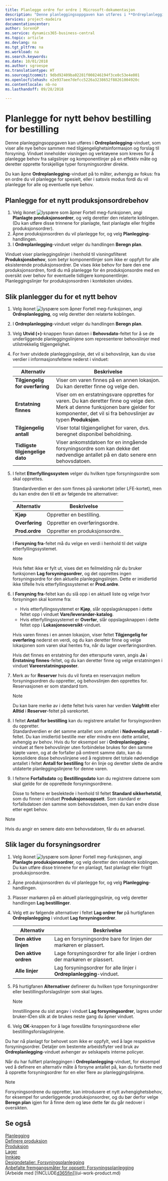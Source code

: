 ```yaml
---
title: Planlegge ordre for ordre | Microsoft-dokumentasjon
description: "Denne planleggingsoppgaven kan utføres i **Ordreplanlegging**-vinduet, som viser alle nye behov sammen med tilgjengelighetsinformasjon og forslag til forsyning. Vinduet inneholder visningen og verktøyene som kreves for å planlegge behov fra salgslinjer og komponentlinjer på en effektiv måte og deretter opprette forskjellige typer forsyningsordrer direkte."
services: project-madeira
documentationcenter: 
author: SorenGP
ms.service: dynamics365-business-central
ms.topic: article
ms.devlang: na
ms.tgt_pltfrm: na
ms.workload: na
ms.search.keywords: 
ms.date: 10/01/2018
ms.author: sgroespe
ms.translationtype: HT
ms.sourcegitcommit: 9dbd92409ba02281f008246194f3ce0c53e4e001
ms.openlocfilehash: e2e937aee7defcc5226a3238652f88261004920c
ms.contentlocale: nb-no
ms.lasthandoff: 09/28/2018

---
```

# <a name="plan-for-new-demand-order-by-order"></a>Planlegge for nytt behov bestilling for bestilling
Denne planleggingsoppgaven kan utføres i **Ordreplanlegging**-vinduet, som viser alle nye behov sammen med tilgjengelighetsinformasjon og forslag til forsyning. Vinduet inneholder visningen og verktøyene som kreves for å planlegge behov fra salgslinjer og komponentlinjer på en effektiv måte og deretter opprette forskjellige typer forsyningsordrer direkte.  

Du kan åpne **Ordreplanlegging**-vinduet på to måter, avhengig av fokus: fra en ordre du vil planlegge for spesielt, eller i satsvis modus fordi du vil planlegge for alle og eventuelle nye behov.  


## <a name="to-plan-for-new-production-order-demand"></a>Planlegge for et nytt produksjonsordrebehov  
1.  Velg ikonet ![lyspære som åpner Fortell meg-funksjonen](media/ui-search/search_small.png "Fortell hva du vil gjøre"), angi **Planlagte produksjonsordrer**, og velg deretter den relaterte koblingen. (Du kan utføre disse trinnene for planlagte, fast planlagte eller frigitte produksjonsordrer).
2.  Åpne produksjonsordren du vil planlegge for, og velg **Planlegging**-handlingen.  
3.  I **Ordreplanlegging**-vinduet velger du handlingen **Beregn plan**.  

Vinduet viser planleggingslinjer i henhold til visningsfilteret **Produksjonsbehov**, som betyr komponentlinjer som ikke er oppfylt for alle eksisterende produksjonsordrer. De vises ikke behov for bare den ene produksjonsordren, fordi du må planlegge for én produksjonsordre med en oversikt over behov for eventuelle tidligere komponentlinjer. Planleggingslinjer for produksjonsordren i konteksten utvides.  

## <a name="to-plan-for-any-new-demand"></a>Slik planlegger du for et nytt behov  
1. Velg ikonet ![lyspære som åpner Fortell meg-funksjonen](media/ui-search/search_small.png "Fortell hva du vil gjøre"), angi **Ordreplanlegging**, og velg deretter den relaterte koblingen.  
2.  I **Ordreplanlegging**-vinduet velger du handlingen **Beregn plan**.
3.  Velg **Utvid (+)**-knappen foran datoen i **Behovsdato**-feltet for å se de underliggende planleggingslinjene som representerer behovslinjer med utilstrekkelig tilgjengelighet.  
4.  For hver utvidede planleggingslinje, det vil si behovslinje, kan du vise verdier i informasjonsfeltene nederst i vinduet:  

    |Alternativ|Beskrivelse|  
    |----------------------------------|---------------------------------------|  
    |**Tilgjengelig for overføring**|Viser om varen finnes på en annen lokasjon. Du kan deretter finne og velge den.|  
    |**Erstatning finnes**|Viser om en erstatningsvare opprettes for varen. Du kan deretter finne og velge den. Merk at denne funksjonen bare gjelder for komponenter, det vil si fra behovslinjer av typen **Produksjon**.|  
    |**Tilgjengelig antall**|Viser total tilgjengelighet for varen, dvs. beregnet disponibel beholdning.|  
    |**Tidligste tilgjengelige dato**|Viser ankomstdatoen for en inngående forsyningsordre som kan dekke det nødvendige antallet på en dato senere enn behovsdatoen.|  

5.  I feltet **Etterfyllingssystem** velger du hvilken type forsyningsordre som skal opprettes.  

    Standardverdien er den som finnes på varekortet (eller LFE-kortet), men du kan endre den til ett av følgende tre alternativer:  

    |Alternativ|Beskrivelse|  
    |----------------------------------|---------------------------------------|  
    |**Kjøp**|Oppretter en bestilling.|  
    |**Overføring**|Oppretter en overføringsordre.|  
    |**Prod.ordre**|Oppretter en produksjonsordre.|  

    I **Forsyning fra**-feltet må du velge en verdi i henhold til det valgte etterfyllingssystemet.  

    > [!NOTE]  
    >  Hvis feltet ikke er fylt ut, vises det en feilmelding når du bruker funksjonen **Lag forsyningsordrer**, og det opprettes ingen forsyningsordre for den aktuelle planleggingslinjen. Dette er imidlertid ikke tilfelle hvis etterfyllingssystemet er **Prod.ordre**.  

6.  I **Forsyning fra**-feltet kan du slå opp i en aktuell liste og velge hvor forsyningen skal komme fra:  

    - Hvis etterfyllingssystemet er **Kjøp**, slår oppslagsknappen i dette feltet opp i vinduet **Vare/leverandør-katalog**.  
    - Hvis etterfyllingssystemet er **Overfør**, slår oppslagsknappen i dette feltet opp i **Lokasjonsoversikt**-vinduet.  

    Hvis varen finnes i en annen lokasjon, viser feltet **Tilgjengelig for overføring** nederst en verdi, og du kan deretter finne og velge lokasjonen som varen skal hentes fra, når du lager overføringsordren.  

    Hvis det finnes en erstatning for den etterspurte varen, angis **Ja** i **Erstatning finnes**-feltet, og du kan deretter finne og velge erstatningen i vinduet **Vareerstatningsposter**.  

7.  Merk av for **Reserver** hvis du vil foreta en reservasjon mellom forsyningsordren du oppretter, og behovslinjen den opprettes for. Reservasjonen er som standard tom.  

    > [!NOTE]  
    >  Du kan bare merke av i dette feltet hvis varen har verdien **Valgfritt** eller **Alltid** i **Reserver**-feltet på varekortet.  

8.  I feltet **Antall for bestilling** kan du registrere antallet for forsyingsordren du oppretter.   
    Standardverdien er det samme antallet som antallet i **Nødvendig antall** -feltet. Du kan imidlertid bestille mer eller mindre enn dette antallet, avhengig av behov. Hvis du for eksempel ser i **Ordreplanlegging** -vinduet at flere behovslinjer uten forbindelse brukes for den samme kjøpte varen, og at de forfaller på omtrent samme dato, kan du konsolidere disse behovslinjene ved å registrere det totale nødvendige antallet i feltet **Antall for bestilling** for én linje og deretter slette de andre utdaterte planleggingslinjene for denne varen.  

9.  I feltene **Forfallsdato** og **Bestillingsdato** kan du registrere datoene som skal gjelde for de opprettede forsyningsordrene.  

    Disse to feltene er beslektede i henhold til feltet **Standard sikkerhetstid**, som du finner i vinduet **Produksjonsoppsett**. Som standard er forfallsdatoen den samme som behovsdatoen, men du kan endre disse etter eget behov.  

> [!NOTE]  
>  Hvis du angir en senere dato enn behovsdatoen, får du en advarsel.  

## <a name="to-make-supply-orders"></a>Slik lager du forsyningsordrer  
1.  Velg ikonet ![lyspære som åpner Fortell meg-funksjonen](media/ui-search/search_small.png "Fortell hva du vil gjøre"), angi **Planlagte produksjonsordrer**, og velg deretter den relaterte koblingen. Du kan utføre disse trinnene for en planlagt, fast planlagt eller frigitt produksjonsordre.  
2.  Åpne produksjonsordren du vil planlegge for, og velg **Planlegging**-handlingen.  
3.  Plasser markøren på en aktuell planleggingslinje, og velg deretter handlingen **Lag bestillinger**.  
4.  Velg ett av følgende alternativer i feltet **Lag ordrer for** på hurtigfanen **Ordreplanlegging** i vinduet **Lag forsyningsordrer**.  

    |Alternativ|Beskrivelse|  
    |----------------------------------|---------------------------------------|  
    |**Den aktive linjen**|Lag en forsyningsordre bare for linjen der markøren er plassert.|  
    |**Den aktive ordren**|Lage forsyningsordrer for alle linjer i ordren der markøren er plassert.|  
    |**Alle linjer**|Lag forsyningsordrer for alle linjer i **Ordreplanlegging**-vinduet.|  

5.  På hurtigfanen **Alternativer** definerer du hvilken type forsyningsordrer eller bestillingsforslagslinjer som skal lages.  

    > [!NOTE]  
    >  Innstillingene du sist angav i vinduet **Lag forsyningsordrer**, lagres under bruker-IDen slik at de brukes neste gang du åpner vinduet.  

6.  Velg **OK**-knappen for å lage foreslåtte forsyningsordrene eller bestillingsforslagslinjene.  

Du har nå planlagt for behovet som ikke er oppfylt, ved å lage respektive forsyningsordrer. Detaljer om bestemte arbeidsflyter ved bruk av **Ordreplanlegging**-vinduet avhenger av selskapets interne policyer.  

Når du har fullført planleggingen i **Ordreplanlegging**-vinduet, for eksempel ved å definere en alternativ måte å forsyne antallet på, kan du fortsette med å opprette forsyningsordrer for en eller flere av planleggingslinjene.  

> [!NOTE]  
>  Forsyningsordrene du oppretter, kan introdusere et nytt avhengighetsbehov, for eksempel for underliggende produksjonsordrer, og du bør derfor velge **Beregn plan** igjen for å finne dem og løse dette før du går nedover i oversikten.  

## <a name="see-also"></a>Se også  
[Planlegging](production-planning.md)  
[Definere produksjon](production-configure-production-processes.md)  
[Produksjon](production-manage-manufacturing.md)    
[Lager](inventory-manage-inventory.md)  
[Innkjøp](purchasing-manage-purchasing.md)  
[Designdetaljer: Forsyningsplanlegging](design-details-supply-planning.md)   
[Anbefalte fremgangsmåter for oppsett: Forsyningsplanlegging](setup-best-practices-supply-planning.md)  
[Arbeide med [!INCLUDE[d365fin](includes/d365fin_md.md)]](ui-work-product.md)


